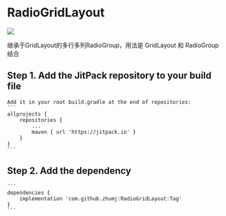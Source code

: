 # RadioGridLayout
[![](https://jitpack.io/v/zhumj/RadioGridLayout.svg)](https://jitpack.io/#zhumj/RadioGridLayout)

继承于GridLayout的多行多列RadioGroup，用法是 GridLayout 和 RadioGroup 结合

## Step 1. Add the JitPack repository to your build file
    Add it in your root build.gradle at the end of repositories:
    ```
    allprojects {
        repositories {
            ...
            maven { url 'https://jitpack.io' }
        }
    }
    ```

## Step 2. Add the dependency
    ```
    dependencies {
        implementation 'com.github.zhumj:RadioGridLayout:Tag'
    }
    ```
